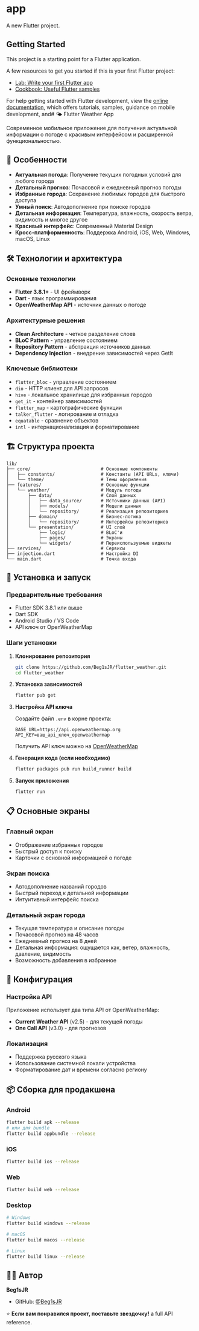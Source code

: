 # app

A new Flutter project.

## Getting Started

This project is a starting point for a Flutter application.

A few resources to get you started if this is your first Flutter project:

- [Lab: Write your first Flutter app](https://docs.flutter.dev/get-started/codelab)
- [Cookbook: Useful Flutter samples](https://docs.flutter.dev/cookbook)

For help getting started with Flutter development, view the
[online documentation](https://docs.flutter.dev/), which offers tutorials,
samples, guidance on mobile development, and# 🌤️ Flutter Weather App

Современное мобильное приложение для получения актуальной информации о погоде с красивым интерфейсом и расширенной функциональностью.

## 📱 Особенности

- **Актуальная погода**: Получение текущих погодных условий для любого города
- **Детальный прогноз**: Почасовой и ежедневный прогноз погоды
- **Избранные города**: Сохранение любимых городов для быстрого доступа
- **Умный поиск**: Автодополнение при поиске городов
- **Детальная информация**: Температура, влажность, скорость ветра, видимость и многое другое
- **Красивый интерфейс**: Современный Material Design
- **Кросс-платформенность**: Поддержка Android, iOS, Web, Windows, macOS, Linux

## 🛠️ Технологии и архитектура

### Основные технологии
- **Flutter 3.8.1+** - UI фреймворк
- **Dart** - язык программирования
- **OpenWeatherMap API** - источник данных о погоде

### Архитектурные решения
- **Clean Architecture** - четкое разделение слоев
- **BLoC Pattern** - управление состоянием
- **Repository Pattern** - абстракция источников данных
- **Dependency Injection** - внедрение зависимостей через GetIt

### Ключевые библиотеки
- `flutter_bloc` - управление состоянием
- `dio` - HTTP клиент для API запросов
- `hive` - локальное хранилище для избранных городов
- `get_it` - контейнер зависимостей
- `flutter_map` - картографические функции
- `talker_flutter` - логирование и отладка
- `equatable` - сравнение объектов
- `intl` - интернационализация и форматирование

## 🏗️ Структура проекта

```
lib/
├── core/                          # Основные компоненты
│   ├── constants/                 # Константы (API URLs, ключи)
│   └── theme/                     # Темы оформления
├── features/                      # Основные функции
│   └── weather/                   # Модуль погоды
│       ├── data/                  # Слой данных
│       │   ├── data_source/       # Источники данных (API)
│       │   ├── models/            # Модели данных
│       │   └── repository/        # Реализация репозиториев
│       ├── domain/                # Бизнес-логика
│       │   └── repository/        # Интерфейсы репозиториев
│       └── presentation/          # UI слой
│           ├── logic/             # BLoC'и
│           ├── pages/             # Экраны
│           └── widgets/           # Переиспользуемые виджеты
├── services/                      # Сервисы
├── injection.dart                 # Настройка DI
└── main.dart                      # Точка входа
```

## 🚀 Установка и запуск

### Предварительные требования
- Flutter SDK 3.8.1 или выше
- Dart SDK
- Android Studio / VS Code
- API ключ от OpenWeatherMap

### Шаги установки

1. **Клонирование репозитория**
   ```bash
   git clone https://github.com/Beg1sJR/flutter_weather.git
   cd flutter_weather
   ```

2. **Установка зависимостей**
   ```bash
   flutter pub get
   ```

3. **Настройка API ключа**
   
   Создайте файл `.env` в корне проекта:
   ```env
   BASE_URL=https://api.openweathermap.org
   API_KEY=ваш_api_ключ_openweathermap
   ```
   
   Получить API ключ можно на [OpenWeatherMap](https://openweathermap.org/api)

4. **Генерация кода (если необходимо)**
   ```bash
   flutter packages pub run build_runner build
   ```

5. **Запуск приложения**
   ```bash
   flutter run
   ```

## 📋 Основные экраны

### Главный экран
- Отображение избранных городов
- Быстрый доступ к поиску
- Карточки с основной информацией о погоде

### Экран поиска
- Автодополнение названий городов
- Быстрый переход к детальной информации
- Интуитивный интерфейс поиска

### Детальный экран города
- Текущая температура и описание погоды
- Почасовой прогноз на 48 часов
- Ежедневный прогноз на 8 дней
- Детальная информация: ощущается как, ветер, влажность, давление, видимость
- Возможность добавления в избранное

## 🔧 Конфигурация

### Настройка API
Приложение использует два типа API от OpenWeatherMap:
- **Current Weather API** (v2.5) - для текущей погоды
- **One Call API** (v3.0) - для прогнозов

### Локализация
- Поддержка русского языка
- Использование системной локали устройства
- Форматирование дат и времени согласно региону


## 📦 Сборка для продакшена

### Android
```bash
flutter build apk --release
# или для bundle
flutter build appbundle --release
```

### iOS
```bash
flutter build ios --release
```

### Web
```bash
flutter build web --release
```

### Desktop
```bash
# Windows
flutter build windows --release

# macOS
flutter build macos --release

# Linux
flutter build linux --release
```


## 👨‍💻 Автор

**Beg1sJR**
- GitHub: [@Beg1sJR](https://github.com/Beg1sJR)

⭐ **Если вам понравился проект, поставьте звездочку!**
 a full API reference.
